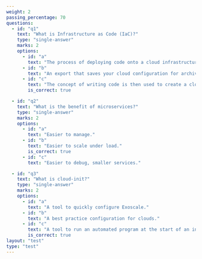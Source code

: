 ```yaml
---
weight: 2
passing_percentage: 70
questions:
  - id: "q1"
    text: "What is Infrastructure as Code (IaC)?"
    type: "single-answer"
    marks: 2
    options:
      - id: "a"
        text: "The process of deploying code onto a cloud infrastructure."
      - id: "b"
        text: "An export that saves your cloud configuration for archive purposes."
      - id: "c"
        text: "The concept of writing code is then used to create a cloud infrastructure automatically."
        is_correct: true

  - id: "q2"
    text: "What is the benefit of microservices?"
    type: "single-answer"
    marks: 2
    options:
      - id: "a"
        text: "Easier to manage."
      - id: "b"
        text: "Easier to scale under load."
        is_correct: true
      - id: "c"
        text: "Easier to debug, smaller services."

  - id: "q3"
    text: "What is cloud-init?"
    type: "single-answer"
    marks: 2
    options:
      - id: "a"
        text: "A tool to quickly configure Exoscale."
      - id: "b"
        text: "A best practice configuration for clouds."
      - id: "c"
        text: "A tool to run an automated program at the start of an instance."
        is_correct: true
layout: "test"
type: "test"
---
```

